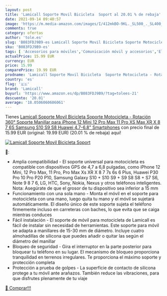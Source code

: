 ```yaml
---
layout: post
title: 'Lamicall Soporte Movil Bicicleta  Soport al 20.01 % de rebaja'
date: 2021-09-14 09:40:57
image: 'https://m.media-amazon.com/images/I/412mkBO-9KL._SL500_._SL400_.jpg'
comments: true
category: ofertas
author: 'tole.es'
slug: 'B083FDJ9B9-es Lamicall Soporte Movil Bicicleta Soporte Motocicleta -...'
sku: 'B083FDJ9B9-es'
tags: [ 'Accesorios para móviles','Comunicación móvil y accesorios','Electrónica','Electrónica para moto','Electrónica para vehículos','Soportes para moto','Soportes para móviles','iphone','lamicall', ]
actualPrice: 15.99 EUR
currency: EUR
price: 15.99
comparePrice: 19.99 EUR
prodname: 'Lamicall Soporte Movil Bicicleta  Soporte Motocicleta - Rotación 360° Soporte Manillar para iPhone 12 Mini  12 Pro Max  11 Pro  XS Max  XR  X  8  7  6S  Samsung S10 S9 S8  Huawei  4.7-6.8" Smartphones'
country: 'es'
flag: '🇪🇸'
brand: 'Lamicall'
buyurl: 'https://www.amazon.es/dp/B083FDJ9B9/?tag=tolees-21'
descuento: '20.01'
average: '18.0506060606061'
---
```


Tienes [Lamicall Soporte Movil Bicicleta  Soporte Motocicleta - Rotación 360° Soporte Manillar para iPhone 12 Mini  12 Pro Max  11 Pro  XS Max  XR  X  8  7  6S  Samsung S10 S9 S8  Huawei  4.7-6.8" Smartphones](https://www.amazon.es/dp/B083FDJ9B9/?tag=tolees-21) con precio final de  15.99 EUR (original: 19.99 EUR) (20.01 %  de rebaja) aqui!

[![Lamicall Soporte Movil Bicicleta  Soport](https://m.media-amazon.com/images/I/412mkBO-9KL._SL500_._SL400_.jpg)](https://www.amazon.es/dp/B083FDJ9B9/?tag=tolees-21)

🔎:

- Amplia compatibilidad - El soporte universal para motocicleta es compatible con dispositivos GPS de 4,7 a 6,8 pulgadas, como iPhone 12 Mini, 12 Pro Max, 11 Pro, Pro Max Xs XR X 8 7 7s 6s 6 Plus, Huawei P30 Pro 10 Pro P20 P10, Samsung Galaxy S10 + S10 S9 + S9 S8 S8 + S7 S6, Note 9 8 7 6, LG, HTC, Sony, Nokia, Nexus y otros teléfonos inteligentes. Nota: Asegúrate de que el grosor de tu dispositivo sea inferior a 15 mm
- Funcionamiento con una sola mano - Monta el móvil en el soporte para motocicleta con una mano, luego quita tu mano y el móvil se sujetará automáticamente. El diseño único de este soporte sujeta el teléfono firmemente incluso en carreteras con baches, lo que evita que se caiga mientras conduces
- Fácil instalación - El soporte de móvil para motocicleta de Lamicall es fácil de instalar sin necesidad de herramientas. Este soporte para móvil se adapta a manillares de 15-30 mm de diámetro. Incluye cuatro almohadillas de silicona que puedes añadir o quitar las según el diámetro del manillar
- Bloqueo de seguridad - Gira el interruptor en la parte posterior para bloquear tu teléfono en su lugar. El mecanismo de bloqueo proporciona tranquilidad en terrenos irregulares. Te proporciona el máximo soporte y protección completa
- Protección a prueba de golpes - La superficie de contacto de silicona protege a tu móvil ante arañazos. También reduce las vibraciones, para que disfrutes plenamente de tu viaje

[🛒 Comprar!!!](https://www.amazon.es/dp/B083FDJ9B9/?tag=tolees-21)
